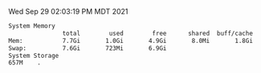 Wed Sep 29 02:03:19 PM MDT 2021
```bash
System Memory
               total        used        free      shared  buff/cache   available
Mem:           7.7Gi       1.0Gi       4.9Gi       8.0Mi       1.8Gi       6.3Gi
Swap:          7.6Gi       723Mi       6.9Gi
System Storage
657M	.
```
```bash
